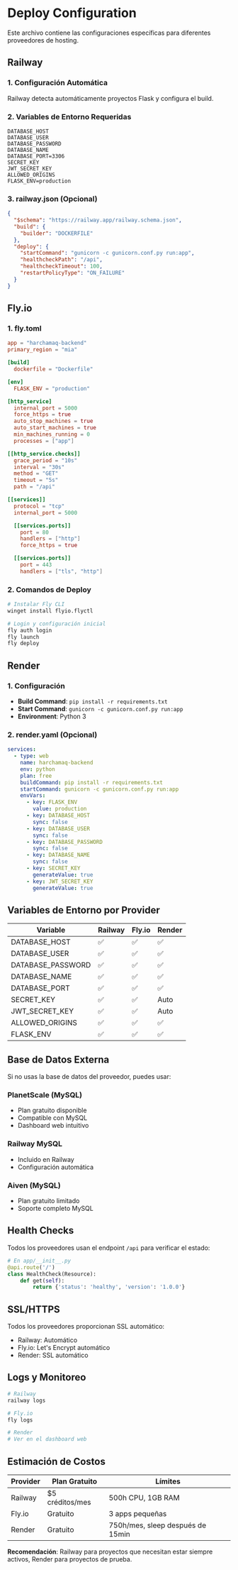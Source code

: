 # Deploy Configuration

Este archivo contiene las configuraciones específicas para diferentes proveedores de hosting.

## Railway

### 1. Configuración Automática

Railway detecta automáticamente proyectos Flask y configura el build.

### 2. Variables de Entorno Requeridas

```env
DATABASE_HOST
DATABASE_USER
DATABASE_PASSWORD
DATABASE_NAME
DATABASE_PORT=3306
SECRET_KEY
JWT_SECRET_KEY
ALLOWED_ORIGINS
FLASK_ENV=production
```

### 3. railway.json (Opcional)

```json
{
  "$schema": "https://railway.app/railway.schema.json",
  "build": {
    "builder": "DOCKERFILE"
  },
  "deploy": {
    "startCommand": "gunicorn -c gunicorn.conf.py run:app",
    "healthcheckPath": "/api",
    "healthcheckTimeout": 100,
    "restartPolicyType": "ON_FAILURE"
  }
}
```

## Fly.io

### 1. fly.toml

```toml
app = "harchamaq-backend"
primary_region = "mia"

[build]
  dockerfile = "Dockerfile"

[env]
  FLASK_ENV = "production"

[http_service]
  internal_port = 5000
  force_https = true
  auto_stop_machines = true
  auto_start_machines = true
  min_machines_running = 0
  processes = ["app"]

[[http_service.checks]]
  grace_period = "10s"
  interval = "30s"
  method = "GET"
  timeout = "5s"
  path = "/api"

[[services]]
  protocol = "tcp"
  internal_port = 5000

  [[services.ports]]
    port = 80
    handlers = ["http"]
    force_https = true

  [[services.ports]]
    port = 443
    handlers = ["tls", "http"]
```

### 2. Comandos de Deploy

```bash
# Instalar Fly CLI
winget install flyio.flyctl

# Login y configuración inicial
fly auth login
fly launch
fly deploy
```

## Render

### 1. Configuración

- **Build Command**: `pip install -r requirements.txt`
- **Start Command**: `gunicorn -c gunicorn.conf.py run:app`
- **Environment**: Python 3

### 2. render.yaml (Opcional)

```yaml
services:
  - type: web
    name: harchamaq-backend
    env: python
    plan: free
    buildCommand: pip install -r requirements.txt
    startCommand: gunicorn -c gunicorn.conf.py run:app
    envVars:
      - key: FLASK_ENV
        value: production
      - key: DATABASE_HOST
        sync: false
      - key: DATABASE_USER
        sync: false
      - key: DATABASE_PASSWORD
        sync: false
      - key: DATABASE_NAME
        sync: false
      - key: SECRET_KEY
        generateValue: true
      - key: JWT_SECRET_KEY
        generateValue: true
```

## Variables de Entorno por Provider

| Variable | Railway | Fly.io | Render |
|----------|---------|--------|--------|
| DATABASE_HOST | ✅ | ✅ | ✅ |
| DATABASE_USER | ✅ | ✅ | ✅ |
| DATABASE_PASSWORD | ✅ | ✅ | ✅ |
| DATABASE_NAME | ✅ | ✅ | ✅ |
| DATABASE_PORT | ✅ | ✅ | ✅ |
| SECRET_KEY | ✅ | ✅ | Auto |
| JWT_SECRET_KEY | ✅ | ✅ | Auto |
| ALLOWED_ORIGINS | ✅ | ✅ | ✅ |
| FLASK_ENV | ✅ | ✅ | ✅ |

## Base de Datos Externa

Si no usas la base de datos del proveedor, puedes usar:

### PlanetScale (MySQL)
- Plan gratuito disponible
- Compatible con MySQL
- Dashboard web intuitivo

### Railway MySQL
- Incluido en Railway
- Configuración automática

### Aiven (MySQL)
- Plan gratuito limitado
- Soporte completo MySQL

## Health Checks

Todos los proveedores usan el endpoint `/api` para verificar el estado:

```python
# En app/__init__.py
@api.route('/')
class HealthCheck(Resource):
    def get(self):
        return {'status': 'healthy', 'version': '1.0.0'}
```

## SSL/HTTPS

Todos los proveedores proporcionan SSL automático:
- Railway: Automático
- Fly.io: Let's Encrypt automático
- Render: SSL automático

## Logs y Monitoreo

```bash
# Railway
railway logs

# Fly.io
fly logs

# Render
# Ver en el dashboard web
```

## Estimación de Costos

| Provider | Plan Gratuito | Límites |
|----------|---------------|---------|
| Railway | $5 créditos/mes | 500h CPU, 1GB RAM |
| Fly.io | Gratuito | 3 apps pequeñas |
| Render | Gratuito | 750h/mes, sleep después de 15min |

**Recomendación**: Railway para proyectos que necesitan estar siempre activos, Render para proyectos de prueba.